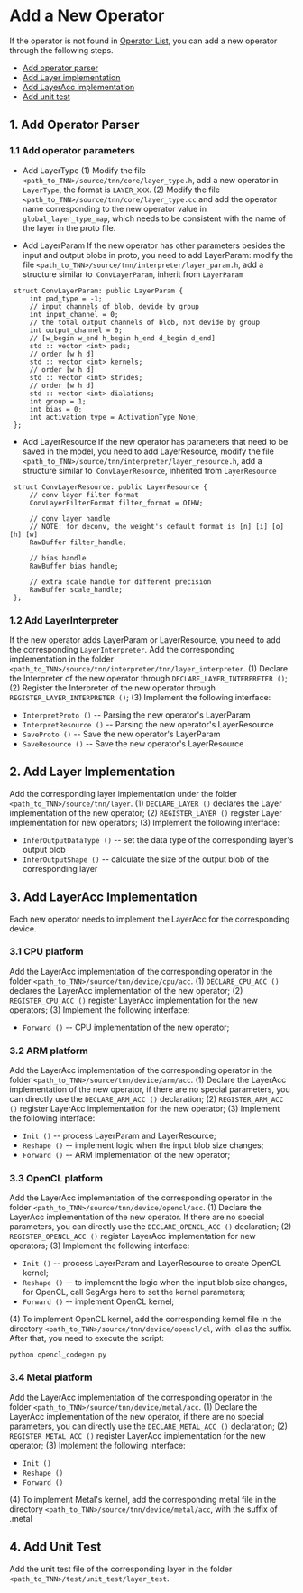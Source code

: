 # Add a New Operator

If the operator is not found in [Operator List](../user/support_en.md), you can add a new operator through the following steps.
* [Add operator parser](#1)
* [Add Layer implementation](#2)
* [Add LayerAcc implementation](#3)
* [Add unit test](#4)

## 1. Add Operator Parser <span id = "1"> </span>
### 1.1 Add operator parameters

* Add LayerType
(1) Modify the file `<path_to_TNN>/source/tnn/core/layer_type.h`, add a new operator in` LayerType`, the format is `LAYER_XXX`.
(2) Modify the file `<path_to_TNN>/source/tnn/core/layer_type.cc` and add the operator name corresponding to the new operator value in` global_layer_type_map`, which needs to be consistent with the name of the layer in the proto file.

* Add LayerParam
If the new operator has other parameters besides the input and output blobs in proto, you need to add LayerParam: modify the file `<path_to_TNN>/source/tnn/interpreter/layer_param.h`, add a structure similar to` ConvLayerParam`, inherit from `LayerParam`
```
 struct ConvLayerParam: public LayerParam {
     int pad_type = -1;
     // input channels of blob, devide by group
     int input_channel = 0;
     // the total output channels of blob, not devide by group
     int output_channel = 0;
     // [w_begin w_end h_begin h_end d_begin d_end]
     std :: vector <int> pads;
     // order [w h d]
     std :: vector <int> kernels;
     // order [w h d]
     std :: vector <int> strides;
     // order [w h d]
     std :: vector <int> dialations;
     int group = 1;
     int bias = 0;
     int activation_type = ActivationType_None;
 };
```


* Add LayerResource
If the new operator has parameters that need to be saved in the model, you need to add LayerResource, modify the file `<path_to_TNN>/source/tnn/interpreter/layer_resource.h`, add a structure similar to` ConvLayerResource`, inherited from `LayerResource`
```
 struct ConvLayerResource: public LayerResource {
     // conv layer filter format
     ConvLayerFilterFormat filter_format = OIHW;

     // conv layer handle
     // NOTE: for deconv, the weight's default format is [n] [i] [o] [h] [w]
     RawBuffer filter_handle;

     // bias handle
     RawBuffer bias_handle;

     // extra scale handle for different precision
     RawBuffer scale_handle;
 };
```

### 1.2 Add LayerInterpreter
If the new operator adds LayerParam or LayerResource, you need to add the corresponding `LayerInterpreter`. Add the corresponding implementation in the folder `<path_to_TNN>/source/tnn/interpreter/tnn/layer_interpreter`.
(1) Declare the Interpreter of the new operator through `DECLARE_LAYER_INTERPRETER ()`;
(2) Register the Interpreter of the new operator through `REGISTER_LAYER_INTERPRETER ()`;
(3) Implement the following interface:
* `InterpretProto ()` -- Parsing the new operator's LayerParam
* `InterpretResource ()` -- Parsing the new operator's LayerResource
* `SaveProto ()` --  Save the new operator's LayerParam
* `SaveResource ()` -- Save the new operator's LayerResource

## 2. Add Layer Implementation <span id = "2"> </span>
Add the corresponding layer implementation under the folder `<path_to_TNN>/source/tnn/layer`.
(1) `DECLARE_LAYER ()` declares the Layer implementation of the new operator;
(2) `REGISTER_LAYER ()` register Layer implementation for new operators;
(3) Implement the following interface:
* `InferOutputDataType ()` -- set the data type of the corresponding layer's output blob
* `InferOutputShape ()` -- calculate the size of the output blob of the corresponding layer

## 3. Add LayerAcc Implementation <span id = "3"> </span>
Each new operator needs to implement the LayerAcc for the corresponding device.
### 3.1 CPU platform
Add the LayerAcc implementation of the corresponding operator in the folder `<path_to_TNN>/source/tnn/device/cpu/acc`.
(1) `DECLARE_CPU_ACC ()` declares the LayerAcc implementation of the new operator;
(2) `REGISTER_CPU_ACC ()` register LayerAcc implementation for the new operators;
(3) Implement the following interface:
* `Forward ()` -- CPU implementation of the new operator;
  
### 3.2 ARM platform
Add the LayerAcc implementation of the corresponding operator in the folder `<path_to_TNN>/source/tnn/device/arm/acc`.
(1) Declare the LayerAcc implementation of the new operator, if there are no special parameters, you can directly use the `DECLARE_ARM_ACC ()` declaration;
(2) `REGISTER_ARM_ACC ()` register LayerAcc implementation for the new operator;
(3) Implement the following interface:
* `Init ()` -- process LayerParam and LayerResource;
* `Reshape ()` -- implement logic when the input blob size changes;
* `Forward ()` -- ARM implementation of the new operator;


### 3.3 OpenCL platform
Add the LayerAcc implementation of the corresponding operator in the folder `<path_to_TNN>/source/tnn/device/opencl/acc`.
(1) Declare the LayerAcc implementation of the new operator. If there are no special parameters, you can directly use the `DECLARE_OPENCL_ACC ()` declaration;
(2) `REGISTER_OPENCL_ACC ()` register LayerAcc implementation for new operators;
(3) Implement the following interface:
* `Init ()` -- process LayerParam and LayerResource to create OpenCL kernel;
* `Reshape ()` -- to implement the logic when the input blob size changes, for OpenCL, call SegArgs here to set the kernel parameters;
* `Forward ()` -- implement OpenCL kernel;

(4) To implement OpenCL kernel, add the corresponding kernel file in the directory `<path_to_TNN>/source/tnn/device/opencl/cl`, with .cl as the suffix. After that, you need to execute the script:
 ```
 python opencl_codegen.py
 ```

### 3.4 Metal platform
Add the LayerAcc implementation of the corresponding operator in the folder `<path_to_TNN>/source/tnn/device/metal/acc`.
(1) Declare the LayerAcc implementation of the new operator, if there are no special parameters, you can directly use the `DECLARE_METAL_ACC ()` declaration;
(2) `REGISTER_METAL_ACC ()` register LayerAcc implementation for the new operator;
(3) Implement the following interface:
* `Init ()`
* `Reshape ()`
* `Forward ()`

(4) To implement Metal's kernel, add the corresponding metal file in the directory `<path_to_TNN>/source/tnn/device/metal/acc`, with the suffix of .metal

## 4. Add Unit Test <span id = "4"> </span>
Add the unit test file of the corresponding layer in the folder `<path_to_TNN>/test/unit_test/layer_test`.